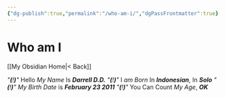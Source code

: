 ```yaml
---
{"dg-publish":true,"permalink":"/who-am-i/","dgPassFrontmatter":true}
---
```



# Who am I

[[My Obsidian Home\|< Back]]

*"**(**!**)**"*    Hello *My Name* Is ***Darrell D.D.***
*"**(**!**)**"*    I *am Born* In ***Indonesian***, In ***Solo***
*"**(**!**)**"*    *My Birth Date* is ***February 23 2011***
*"**(**!**)**"*    You Can Count *My Age*, ***OK***